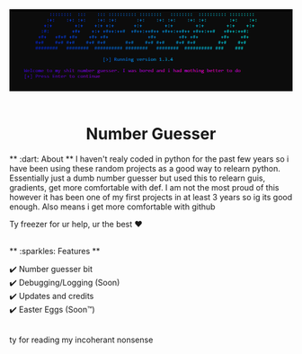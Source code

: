 <div align="center" id="top"> 
<img src="./image.png">
</div>
</br>

<h1 align="center">Number Guesser</h1>
** :dart: About **
I haven't realy coded in python for the past few years so i have been using these random projects as a good way to relearn python. Essentially just a dumb number guesser but used this to relearn guis, gradients, get more comfortable with def. I am not the most proud of this however it has been one of my first projects in at least 3 years so ig its good enough. Also means i get more comfortable with github

Ty freezer for ur help, ur the best :heart:

</div>
</br>
** :sparkles: Features **

:heavy_check_mark: Number guesser bit\
:heavy_check_mark: Debugging/Logging (Soon)\
:heavy_check_mark: Updates and credits\
:heavy_check_mark: Easter Eggs (Soon:tm:)

</div>
</br>
ty for reading my incoherant nonsense

